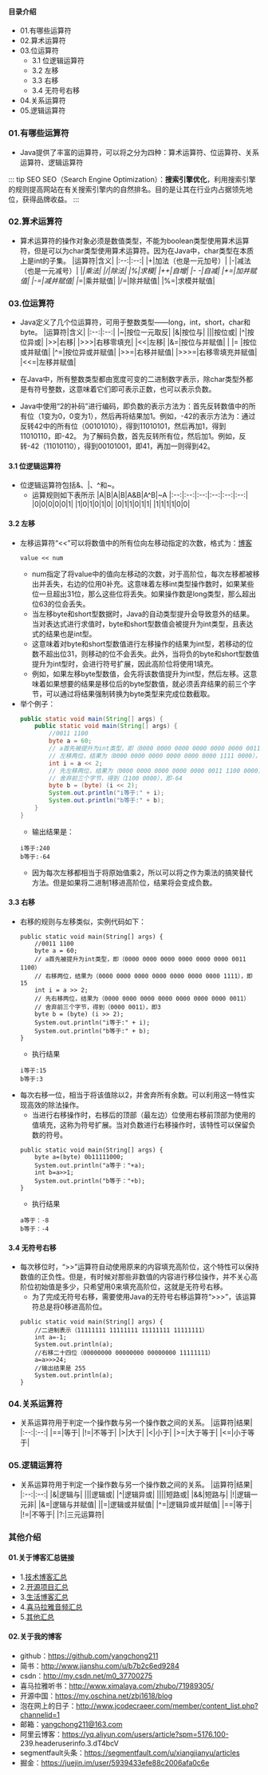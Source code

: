 #### 目录介绍
- 01.有哪些运算符
- 02.算术运算符
- 03.位运算符
    - 3.1 位逻辑运算符
    - 3.2 左移
    - 3.3 右移
    - 3.4 无符号右移
- 04.关系运算符
- 05.逻辑运算符



### 01.有哪些运算符
- Java提供了丰富的运算符，可以将之分为四种：算术运算符、位运算符、关系运算符、逻辑运算符

::: tip SEO
SEO（Search Engine Optimization）：**搜索引擎优化**，利用搜索引擎的规则提高网站在有关搜索引擎内的自然排名。目的是让其在行业内占据领先地位，获得品牌收益。
:::
### 02.算术运算符
- 算术运算符的操作对象必须是数值类型，不能为boolean类型使用算术运算符，但是可以为char类型使用算术运算符。因为在Java中，char类型在本质上是int的子集。
    |运算符|含义|
    |:--:|:--:|
    |+|加法（也是一元加号）|
    |-|减法（也是一元减号）|
    |*|乘法|
    |/|除法|
    |%|求模|
    |++|自增|
    |\- -|自减|
    |+=|加并赋值|
    |-=|减并赋值|
    |*=|乘并赋值|
    |/=|除并赋值|
    |%=|求模并赋值|



### 03.位运算符
- Java定义了几个位运算符，可用于整数类型——long，int，short，char和byte。
    |运算符|含义|
    |:--:|:--:|
    |~|按位一元取反|
    |&|按位与|
    |&#124;|按位或|
    |^|按位异或|
    |\>>|右移|
    |\>>>|右移零填充|
    |<<|左移|
    |&=|按位与并赋值|
    | &#124;= |按位或并赋值|
    |^=|按位异或并赋值|
    |\>>=|右移并赋值|
    |\>>>=|右移零填充并赋值|
    |<<=|左移并赋值|

- 在Java中，所有整数类型都由宽度可变的二进制数字表示，除char类型外都是有符号整数，这意味着它们即可表示正数，也可以表示负数。
- Java中使用“2的补码”进行编码，即负数的表示方法为：首先反转数值中的所有位（1变为0，0变为1），然后再将结果加1。例如，-42的表示方法为：通过反转42中的所有位（00101010），得到11010101，然后再加1，得到11010110，即-42。
为了解码负数，首先反转所有位，然后加1。例如，反转-42（11010110），得到00101001，即41，再加一则得到42。




#### 3.1 位逻辑运算符
- 位逻辑运算符包括&、|、^和~。
    - 运算规则如下表所示
    |A|B|A&#124;B|A&B|A^B|~A
    |:--:|:--:|:--:|:--:|:--:|:--:|
    |0|0|0|0|0|1|
    |1|0|1|0|1|0|
    |0|1|1|0|1|1|
    |1|1|1|1|0|0|




#### 3.2 左移
- 左移运算符“<<”可以将数值中的所有位向左移动指定的次数，格式为：[博客](https://github.com/yangchong211/YCBlogs)
    ```
    value << num
    ```
    - num指定了将value中的值向左移动的次数，对于高阶位，每次左移都被移出并丢失，右边的位用0补充。这意味着左移int类型操作数时，如果某些位一旦超出31位，那么这些位将丢失。如果操作数是long类型，那么超出位63的位会丢失。
    - 当左移byte和short型数据时，Java的自动类型提升会导致意外的结果。当对表达式进行求值时，byte和short型数值会被提升为int类型，且表达式的结果也是int型。
    - 这意味着对byte和short型数值进行左移操作的结果为int型，若移动的位数不超出位31，则移动的位不会丢失。此外，当将负的byte和short型数值提升为int型时，会进行符号扩展，因此高阶位将使用1填充。
    - 例如，如果左移byte型数值，会先将该数值提升为int型，然后左移。这意味着如果想要的结果是移位后的byte型数值，就必须丢弃结果的前三个字节，可以通过将结果强制转换为byte类型来完成位数截取。
- 举个例子：
    ``` java
    public static void main(String[] args) {
    	public static void main(String[] args) {
    		//0011 1100
    		byte a = 60;
    		// a首先被提升为int类型，即（0000 0000 0000 0000 0000 0000 0011 1100）
    		// 左移两位，结果为（0000 0000 0000 0000 0000 0000 1111 0000），即240
    		int i = a << 2;
    		// 先左移两位，结果为（0000 0000 0000 0000 0000 0011 1100 0000）
    		// 舍弃前三个字节，得到（1100 0000），即-64
    		byte b = (byte) (i << 2);
    		System.out.println("i等于:" + i);
    		System.out.println("b等于:" + b);
    	}
    }
    ```
    - 输出结果是：
    ```
    i等于:240
    b等于:-64
    ```
    - 因为每次左移都相当于将原始值乘2，所以可以将之作为乘法的搞笑替代方法。但是如果将二进制1移进高阶位，结果将会变成负数。



#### 3.3 右移
- 右移的规则与左移类似，实例代码如下：
    ```
    public static void main(String[] args) {
    	//0011 1100
    	byte a = 60;  
    	// a首先被提升为int类型，即（0000 0000 0000 0000 0000 0000 0011 1100）
    	// 右移两位，结果为（0000 0000 0000 0000 0000 0000 0000 1111），即15
    	int i = a >> 2;
    	// 先右移两位，结果为（0000 0000 0000 0000 0000 0000 0000 0011）
    	// 舍弃前三个字节，得到（0000 0011），即3
    	byte b = (byte) (i >> 2);
    	System.out.println("i等于:" + i);
    	System.out.println("b等于:" + b);
    }
    ```
    - 执行结果
    ```
    i等于:15
    b等于:3
    ```
- 每次右移一位，相当于将该值除以2，并舍弃所有余数。可以利用这一特性实现高效的除法操作。
    - 当进行右移操作时，右移后的顶部（最左边）位使用右移前顶部为使用的值填充，这称为符号扩展。当对负数进行右移操作时，该特性可以保留负数的符号。
    ```
    public static void main(String[] args) {
    	byte a=(byte) 0b11111000;
    	System.out.println("a等于："+a);
    	int b=a>>1;
    	System.out.println("b等于："+b);
    }
    ```
    - 执行结果
    ```
    a等于：-8
    b等于：-4
    ```



#### 3.4 无符号右移
- 每次移位时，“>>”运算符自动使用原来的内容填充高阶位，这个特性可以保持数值的正负性。但是，有时候对那些非数值的内容进行移位操作，并不关心高阶位初始值是多少，只希望用0来填充高阶位，这就是无符号右移。
    - 为了完成无符号右移，需要使用Java的无符号右移运算符“>>>”，该运算符总是将0移进高阶位。
    ```
    public static void main(String[] args) {
    	//二进制表示（11111111 11111111 11111111 11111111）
    	int a=-1;
    	System.out.println(a);
    	//右移二十四位（00000000 00000000 00000000 11111111）
    	a=a>>>24;
    	//输出结果是 255
    	System.out.println(a); 
    }
    ```



### 04.关系运算符
- 关系运算符用于判定一个操作数与另一个操作数之间的关系。
    |运算符|结果|
    |:--:|:--:|
    |==|等于|
    |!=|不等于|
    |>|大于|
    |<|小于|
    |\>=|大于等于|
    |<=|小于等于|




### 05.逻辑运算符
- 关系运算符用于判定一个操作数与另一个操作数之间的关系。
    |运算符|结果|
    |:--:|:--:|
    |&|逻辑与|
    |&#124;|逻辑或|
    |^|逻辑异或|
    |&#124;&#124;|短路或|
    |&&|短路与|
    |!|逻辑一元非|
    |&=|逻辑与并赋值|
    |&#124;=|逻辑或并赋值|
    |^=|逻辑异或并赋值|
    |==|等于|
    |!=|不等于|
    |?:|三元运算符|






### 其他介绍
#### 01.关于博客汇总链接
- 1.[技术博客汇总](https://www.jianshu.com/p/614cb839182c)
- 2.[开源项目汇总](https://blog.csdn.net/m0_37700275/article/details/80863574)
- 3.[生活博客汇总](https://blog.csdn.net/m0_37700275/article/details/79832978)
- 4.[喜马拉雅音频汇总](https://www.jianshu.com/p/f665de16d1eb)
- 5.[其他汇总](https://www.jianshu.com/p/53017c3fc75d)



#### 02.关于我的博客
- github：https://github.com/yangchong211
- 简书：http://www.jianshu.com/u/b7b2c6ed9284
- csdn：http://my.csdn.net/m0_37700275
- 喜马拉雅听书：http://www.ximalaya.com/zhubo/71989305/
- 开源中国：https://my.oschina.net/zbj1618/blog
- 泡在网上的日子：http://www.jcodecraeer.com/member/content_list.php?channelid=1
- 邮箱：yangchong211@163.com
- 阿里云博客：https://yq.aliyun.com/users/article?spm=5176.100- 239.headeruserinfo.3.dT4bcV
- segmentfault头条：https://segmentfault.com/u/xiangjianyu/articles
- 掘金：https://juejin.im/user/5939433efe88c2006afa0c6e














[^1]: 

